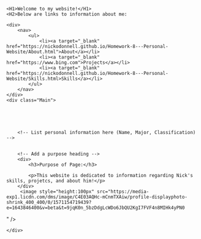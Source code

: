 
<html>

<head>
    <meta charset='utf-8'>
    <title>Nick O'Donnell Website</title>
    <link rel="stylesheet" href="StyleSheet1.css">

</head>


<body>

    <H1>Welcome to my website!</H1>
    <H2>Below are links to information about me:
    
    <div>
        <nav>
            <ul>
                <li><a target="_blank" href="https://nickodonnell.github.io/Homework-8---Personal-Website/About.html">About</a></li>
                <li><a target="_blank" href="https://www.bing.com">Projects</a></li>
                <li><a target="_blank" href="https://nickodonnell.github.io/Homework-8---Personal-Website/Skills.html>Skills</a></li>
            </ul>
        </nav>
    </div>
    <div class="Main">




        
        <!-- List personal information here (Name, Major, Classification) -->
        

        <!-- Add a purpose heading -->
        <div>
            <h3>Purpose of Page:</h3>

            <p>This website is dedicated to information regarding Nick's skills, projetcs, and about him!</p>
        </div>
         <image style="height:100px" src="https://media-exp1.licdn.com/dms/image/C4E03AQHc-mCnmTXAiw/profile-displayphoto-shrink_400_400/0/1571154719439?e=1643846400&v=beta&t=9jqK0n_5bzDdgLcWDo6JbQU2KgI7FVF4n8MIHk4yPN0
" />

        
    </div>
</body>

</html>

